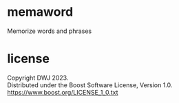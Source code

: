 # memaword

Memorize words and phrases

# license

Copyright DWJ 2023.  
Distributed under the Boost Software License, Version 1.0.  
https://www.boost.org/LICENSE_1_0.txt
